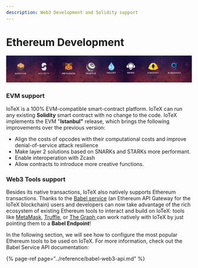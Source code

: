 ```yaml
---
description: Web3 Development and Solidity support
---
```


# Ethereum Development

![](../.gitbook/assets/image%20%2859%29.png)

### EVM support

IoTeX is a 100% EVM-compatible smart-contract platform. IoTeX can run any existing **Solidity** smart contract with no change to the code. IoTeX implements the EVM "**Istanbul"** release, which brings the following improvements over the previous version:

* Align the costs of opcodes with their computational costs and improve denial-of-service attack resilience
* Make layer 2 solutions based on SNARKs and STARKs more performant.
* Enable interoperation with Zcash
* Allow contracts to introduce more creative functions.

### Web3 Tools support

Besides its native transactions, IoTeX also natively supports Ethereum transactions. Thanks to the [Babel service](../reference/babel-web3-api.md) \(an Ethereum API Gateway for the IoTeX blockchain\) users and developers can now take advantage of the rich ecosystem of existing Ethereum tools to interact and build on IoTeX: tools like [MetaMask](../get-started/iotex-wallets/metamask.md), [Truffle](truffle.md), or [The Graph ](subgraph.md)can work natively with IoTeX by just pointing them to a **Babel Endpoint**!

In the following section, we will see how to configure the most popular Ethereum tools to be used on IoTeX. For more information, check out the Babel Service API documentation:

{% page-ref page="../reference/babel-web3-api.md" %}

